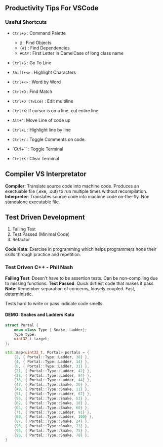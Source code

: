 ## Productivity Tips For VSCode

### Useful Shortcuts

- `Ctrl+p` : Command Palette 
  - `@` : Find Objects
  - `{#}` : Find Dependencies
  - `#CAP` : First Letter in CamelCase of long class name

- `Ctrl+G` : Go To Line

- `Shift+<>` : Highlight Characters
- `Ctrl+<>` : Word by Word
- `Ctrl+D` : Find Match
- `Ctrl+D (Twice)` : Edit multiline

- `Ctrl+X`: If cursor is on a line, cut entire line

- `Alt+^`: Move Line of code up

- `Ctrl+L` : Highlight line by line
- `Ctrl+/` : Toggle Comments on code.

- `Ctrl+`` : Toggle Terminal
- `Ctrl+K` : Clear Terminal

## Compiler VS Interpretator
**Compiler**: Translate source code into machine code. Produces an exectuable file (.exe, .out) to run multiple times without recompilation.
**Interpreter**: Translates source code into machine code on-the-fly. Non standalone executable file.

## Test Driven Development
1. Failing Test
2. Test Passed (Minimal Code)
3. Refactor

**Code Kata**: Exercise in programming which helps programmers hone their skills through practice and repetition.

### Test Driven C++ - Phil Nash
**Failing Test**: Doesn't have to be assertion tests. Can be non-compiling due to missing functions.
**Test Passed**: Quick dirtiest code that makes it pass.
**Note**: Remember separation of concerns, loosely coupled. Fast, deterministic.

Tests hard to write or pass indicate code smells.

#### DEMO: Snakes and Ladders Kata

```c++
struct Portal {
    enum class Type { Snake, Ladder};
    Type type;
    uint32_t target;
};

std::map<uint32_t, Portal> portals = {
    {2, { Portal::Type::Ladder, 38} },
    {4, { Portal::Type::Ladder, 14} },
    {8, { Portal::Type::Ladder, 31} },
    {21, { Portal::Type::Ladder, 42} },
    {28, { Portal::Type::Ladder, 84} },
    {36, { Portal::Type::Ladder, 44} },
    {47, { Portal::Type::Snake, 26} },
    {49, { Portal::Type::Snake, 11} },
    {51, { Portal::Type::Ladder, 67} },
    {56, { Portal::Type::Snake, 53} },
    {62, { Portal::Type::Snake, 18} },
    {64, { Portal::Type::Snake, 60} },
    {71, { Portal::Type::Ladder, 91} },
    {80, { Portal::Type::Ladder, 100} },
    {87, { Portal::Type::Snake, 24} },
    {93, { Portal::Type::Snake, 73} },
    {95, { Portal::Type::Snake, 75} },
    {98, { Portal::Type::Snake, 78} },
}

```



